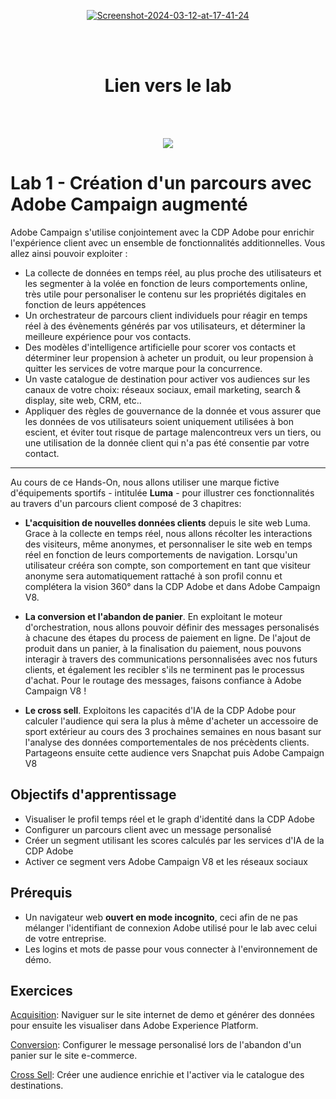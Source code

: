 <p align="center">
  <a href="https://ibb.co/bbSHPTB"><img src="https://i.ibb.co/J3fxKV7/Screenshot-2024-03-12-at-17-41-24.png" alt="Screenshot-2024-03-12-at-17-41-24" border="0"></a>
</p>


<div>
<br /><br />
<h1 align="center">Lien vers le lab <URL GALAF></h1>
<br /><br />
<p align="center">
<img src="https://user-images.githubusercontent.com/40355195/223067996-4e938f6e-5dbf-4c2f-9e61-3e8aa1831fa5.png" />
</p>
</div>



# Lab 1 - Création d'un parcours avec Adobe Campaign augmenté

Adobe Campaign s'utilise conjointement avec la CDP Adobe pour enrichir l'expérience client avec un ensemble de fonctionnalités additionnelles. Vous allez ainsi pouvoir exploiter :

- La collecte de données en temps réel, au plus proche des utilisateurs et les segmenter à la volée en fonction de leurs comportements online, très utile pour personaliser le contenu sur les propriétés digitales en fonction de leurs appétences
- Un orchestrateur de parcours client individuels pour réagir en temps réel à des évènements générés par vos utilisateurs, et déterminer la meilleure expérience pour vos contacts. 
- Des modèles d'intelligence artificielle pour scorer vos contacts et déterminer leur propension à acheter un produit, ou leur propension à quitter les services de votre marque pour la concurrence. 
- Un vaste catalogue de destination pour activer vos audiences sur les canaux de votre choix: réseaux sociaux, email marketing, search & display, site web, CRM, etc..
- Appliquer des règles de gouvernance de la donnée et vous assurer que les données de vos utilisateurs soient uniquement utilisées à bon escient, et éviter tout risque de partage malencontreux vers un tiers, ou une utilisation de la donnée client qui n'a pas été consentie par votre contact. 


---

Au cours de ce Hands-On, nous allons utiliser une marque fictive d'équipements sportifs - intitulée **Luma** - pour illustrer ces fonctionnalités au travers d'un parcours client composé de 3 chapitres: 

- **L'acquisition de nouvelles données clients** depuis le site web Luma. Grace à la collecte en temps réel, nous allons récolter les interactions des visiteurs, même anonymes, et personnaliser le site web en temps réel en fonction de leurs comportements de navigation. Lorsqu'un utilisateur crééra son compte, son comportement en tant que visiteur anonyme sera automatiquement rattaché à son profil connu et complétera la vision 360° dans la CDP Adobe et dans Adobe Campaign V8. 

- **La conversion et l'abandon de panier**. En exploitant le moteur d'orchestration, nous allons pouvoir définir des messages personalisés à chacune des étapes du process de paiement en ligne. De l'ajout de produit dans un panier, à la finalisation du paiement, nous pouvons interagir à travers des communications personnalisées avec nos futurs clients, et également les recibler s'ils ne terminent pas le processus d'achat. Pour le routage des messages, faisons confiance à Adobe Campaign V8 !

- **Le cross sell**. Exploitons les capacités d'IA de la CDP Adobe pour calculer l'audience qui sera la plus à même d'acheter un accessoire de sport extérieur au cours des 3 prochaines semaines en nous basant sur l'analyse des données comportementales de nos précèdents clients. Partageons ensuite cette audience vers Snapchat puis Adobe Campaign V8


## Objectifs d'apprentissage
- Visualiser le profil temps réel et le graph d'identité dans la CDP Adobe
- Configurer un parcours client avec un message personalisé 
- Créer un segment utilisant les scores calculés par les services d'IA de la CDP Adobe
- Activer ce segment vers Adobe Campaign V8 et les réseaux sociaux


## Prérequis
- Un navigateur web **ouvert en mode incognito**, ceci afin de ne pas mélanger l'identifiant de connexion Adobe utilisé pour le lab avec celui de votre entreprise. 
- Les logins et mots de passe pour vous connecter à l'environnement de démo.



## Exercices

[Acquisition](./ca-lab1-acquisition.md): Naviguer sur le site internet de demo et générer des données pour ensuite les visualiser dans Adobe Experience Platform.

[Conversion](./ca-lab1-conversion.md): Configurer le message personalisé lors de l'abandon d'un panier sur le site e-commerce.

[Cross Sell](./ca-lab1-cross-sell.md): Créer une audience enrichie et l'activer via le catalogue des destinations.








